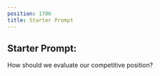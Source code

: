 ```yaml
---
position: 1706
title: Starter Prompt
---
```


## Starter Prompt:

How should we evaluate our competitive position?